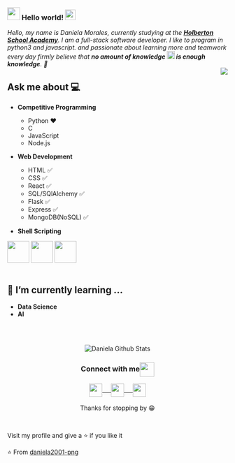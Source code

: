 ### <img src="https://github.com/rajput2107/rajput2107/blob/master/Assets/Hi.gif" width="29px"> Hello world!&nbsp;<img src="https://github.com/rajput2107/rajput2107/blob/master/Assets/Earth.gif" width="24px">
<em>Hello, my name is Daniela Morales, currently studying at the <a href="https://www.holbertonschool.com/"><b>Holberton School Academy</b></a>. I am a full-stack software developer. I like to program in python3 and javascript. and passionate about learning more and teamwork every day firmly believe that **no amount of knowledge <img src="https://github.com/rajput2107/rajput2107/blob/master/Assets/Rocket.gif" height="18px"> is enough knowledge**. 🧠</em>
 <br/>
<img align="right" src="https://media.giphy.com/media/fAnzw6YK33jMwzp5wp/giphy.gif"/>

## Ask me about :computer: 
- **Competitive Programming**
	- Python ❤️
	- C 
	- JavaScript
	- Node.js
	
- **Web Development**
	- HTML :white_check_mark:
	- CSS :white_check_mark:
	- React :white_check_mark:
	- SQL/SQlAlchemy :white_check_mark:
	- Flask :white_check_mark:
	- Express :white_check_mark:
	- MongoDB(NoSQL) :white_check_mark:
- **Shell Scripting**


<code><a href="https://github.com/daniela2001-png/holbertonschool-higher_level_programming" target="_blank"><img height="50" src="https://www.vectorlogo.zone/logos/python/python-ar21.svg"></a></code>
<code><a href="https://github.com/daniela2001-png/REACT-APP" target="_blank"><img height="50" src="https://www.vectorlogo.zone/logos/reactjs/reactjs-ar21.svg"></a></code>
<code><a href="https://github.com/daniela2001-png/JAVASCRIPT" target="_blank"><img height="50" src="https://www.vectorlogo.zone/logos/javascript/javascript-horizontal.svg"></a></code>
<br/><br/>

## 🌱 I’m currently learning ...
- **Data Science**
- **AI**
<br/>
  <br/>
<p align="center">
<img align="center" src="https://github-readme-stats.vercel.app/api?username=daniela2001-png&&show_icons=true&theme=radical" alt="Daniela Github Stats">
</p>  

<div align="center">
  <h3 align="center">Connect with me<img align="center" src="https://github.com/rajput2107/rajput2107/blob/master/Assets/Handshake.gif" height="33px" /></h3> 
</div>
<p align="center">
 <a href="https://www.linkedin.com/in/daniela-morales-89049b199/" target="blank">
  <img align="center" width="30px" src="https://www.vectorlogo.zone/logos/linkedin/linkedin-icon.svg" /> &nbsp; &nbsp;
 </a>
 <a href="https://www.instagram.com/yeimy_mb.10/" target="blank">
  <img align="center" width="30px" src="https://www.vectorlogo.zone/logos/instagram/instagram-icon.svg" /> &nbsp; &nbsp;
 </a>
 <a href="https://twitter.com/Daniela10716033" target="blank">
  <img align="center" width="30px" src="https://www.vectorlogo.zone/logos/twitter/twitter-official.svg" /> 
 </a>
  <br/>
 <br/>
  Thanks for stopping by 😁<br/>
</p>
<br/>
<p>

Visit my profile and give a ⭐️ if you like it</p>

⭐️ From [daniela2001-png](https://github.com/daniela2001-png)           

  
<!--
**daniela2001-png/daniela2001-png** is a ✨ _special_ ✨ repository because its `README.md` (this file) appears on your GitHub profile.

Here are some ideas to get you started:

- 🔭 I’m currently working on ...
- 🌱 I’m currently learning ...
- 👯 I’m looking to collaborate on ...
- 🤔 I’m looking for help with ...
- 💬 Ask me about ...
- 📫 How to reach me: ...
- 😄 Pronouns: ...
- ⚡ Fun fact: ...
-->
